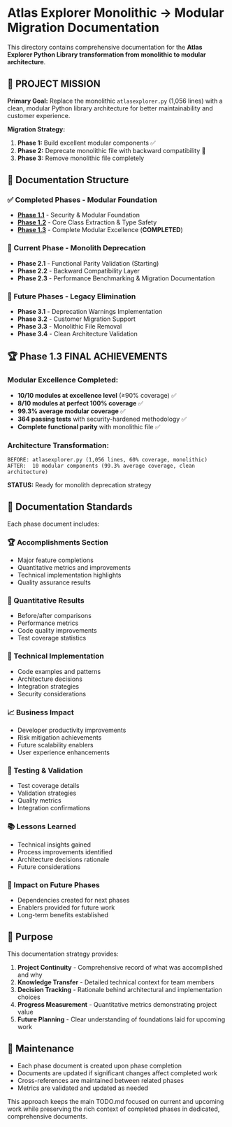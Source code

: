 # Atlas Explorer Monolithic → Modular Migration Documentation

This directory contains comprehensive documentation for the **Atlas Explorer Python Library transformation from monolithic to modular architecture**.

## 🎯 PROJECT MISSION

**Primary Goal:** Replace the monolithic `atlasexplorer.py` (1,056 lines) with a clean, modular Python library architecture for better maintainability and customer experience.

**Migration Strategy:**
1. **Phase 1:** Build excellent modular components ✅
2. **Phase 2:** Deprecate monolithic file with backward compatibility 🚀
3. **Phase 3:** Remove monolithic file completely

## 📁 Documentation Structure

### ✅ Completed Phases - Modular Foundation
- **[Phase 1.1](./phase1_1_security_modular_foundation.md)** - Security & Modular Foundation
- **[Phase 1.2](./phase1_2_core_class_extraction.md)** - Core Class Extraction & Type Safety  
- **[Phase 1.3](./phase1_3_complete_modular_excellence.md)** - Complete Modular Excellence (**COMPLETED**)

### 🚀 Current Phase - Monolith Deprecation
- **Phase 2.1** - Functional Parity Validation (Starting)
- **Phase 2.2** - Backward Compatibility Layer
- **Phase 2.3** - Performance Benchmarking & Migration Documentation

### 🎯 Future Phases - Legacy Elimination  
- **Phase 3.1** - Deprecation Warnings Implementation
- **Phase 3.2** - Customer Migration Support
- **Phase 3.3** - Monolithic File Removal
- **Phase 3.4** - Clean Architecture Validation

## 🏆 Phase 1.3 FINAL ACHIEVEMENTS

### Modular Excellence Completed:
- **10/10 modules at excellence level** (≥90% coverage) ✅
- **8/10 modules at perfect 100% coverage** ✅
- **99.3% average modular coverage** ✅
- **364 passing tests** with security-hardened methodology ✅
- **Complete functional parity** with monolithic file ✅

### Architecture Transformation:
```
BEFORE: atlasexplorer.py (1,056 lines, 60% coverage, monolithic)
AFTER:  10 modular components (99.3% average coverage, clean architecture)
```

**STATUS:** Ready for monolith deprecation strategy

## 📝 Documentation Standards

Each phase document includes:

### 🏆 Accomplishments Section
- Major feature completions
- Quantitative metrics and improvements
- Technical implementation highlights
- Quality assurance results

### 🔢 Quantitative Results
- Before/after comparisons
- Performance metrics
- Code quality improvements
- Test coverage statistics

### 🔧 Technical Implementation
- Code examples and patterns
- Architecture decisions
- Integration strategies
- Security considerations

### 📈 Business Impact
- Developer productivity improvements
- Risk mitigation achievements
- Future scalability enablers
- User experience enhancements

### 🧪 Testing & Validation
- Test coverage details
- Validation strategies
- Quality metrics
- Integration confirmations

### 📚 Lessons Learned
- Technical insights gained
- Process improvements identified
- Architecture decisions rationale
- Future considerations

### 🔗 Impact on Future Phases
- Dependencies created for next phases
- Enablers provided for future work
- Long-term benefits established

## 🎯 Purpose

This documentation strategy provides:

1. **Project Continuity** - Comprehensive record of what was accomplished and why
2. **Knowledge Transfer** - Detailed technical context for team members
3. **Decision Tracking** - Rationale behind architectural and implementation choices
4. **Progress Measurement** - Quantitative metrics demonstrating project value
5. **Future Planning** - Clear understanding of foundations laid for upcoming work

## 🔄 Maintenance

- Each phase document is created upon phase completion
- Documents are updated if significant changes affect completed work
- Cross-references are maintained between related phases
- Metrics are validated and updated as needed

This approach keeps the main TODO.md focused on current and upcoming work while preserving the rich context of completed phases in dedicated, comprehensive documents.
